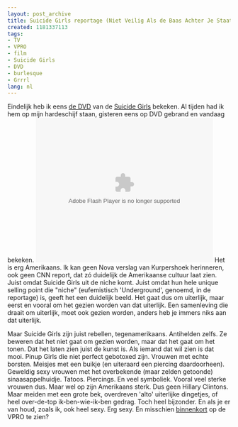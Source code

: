 ```yaml
---
layout: post_archive
title: Suicide Girls reportage (Niet Veilig Als de Baas Achter Je Staat)
created: 1181337113
tags:
- TV
- VPRO
- film
- Suicide Girls
- DVD
- burlesque
- Grrrl
lang: nl
---
```

Eindelijk heb ik eens [de DVD](http://video.google.com/videoplay?docid=-1334738470972765734) van de [Suicide Girls](http://suicidegirls.com) bekeken. Al tijden had ik hem op mijn hardeschijf staan, gisteren eens op DVD gebrand en vandaag bekeken. <embed style="width:400px; height:326px;" id="VideoPlayback" type="application/x-shockwave-flash" src="http://video.google.com/googleplayer.swf?docId=-1334738470972765734&hl=nl" flashvars=""> </embed>Het is erg Amerikaans. Ik kan geen Nova verslag van Kurpershoek herinneren, ook geen CNN report, dat zó duidelijk de Amerikaanse cultuur laat zien. Juist omdat Suicide Girls uit de niche komt. Juist omdat hun hele unique selling point die "niche" (eufemistisch 'Underground', genoemd, in de reportage) is, geeft het een duidelijk beeld. Het gaat dus om uiterlijk, maar eerst en vooral om het gezien worden van dat uiterlijk. Een samenleving die draait om uiterlijk, moet ook gezien worden, anders heb je immers niks aan dat uiterlijk.

Maar Suicide Girls zijn juist rebellen, tegenamerikaans. Antihelden zelfs. Ze beweren dat het niet gaat om gezien worden, maar dat het gaat om het tonen. Dat het laten zien juist de kunst is. Als iemand dat wil zien is dat mooi. Pinup Girls die niet perfect gebotoxed zijn. Vrouwen met echte borsten. Meisjes met een buikje (en uiteraard een piercing daardoorheen). Geweldig sexy vrouwen met het overbekende (maar zelden getoonde) sinaasappelhuidje. Tatoos. Piercings. En veel symboliek. Vooral veel sterke vrouwen dus. Maar wel op zijn Amerikaans sterk. Dus geen Hillary Clintons. Maar meiden met een grote bek, overdreven 'alto' uiterlijke dingetjes, of heel over-de-top ik-ben-wie-ik-ben gedrag. Toch heel bijzonder. En als je er van houd, zoals ik, ook heel sexy. Erg sexy. En misschien [binnenkort](http://twitter.com/erwblo/statuses/96464842) op de VPRO te zien?
